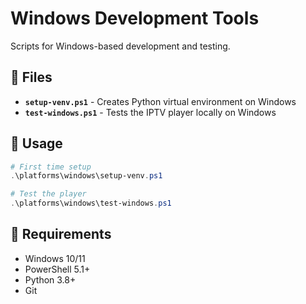 # Windows Development Tools

Scripts for Windows-based development and testing.

## 📄 Files

- **`setup-venv.ps1`** - Creates Python virtual environment on Windows
- **`test-windows.ps1`** - Tests the IPTV player locally on Windows

## 🚀 Usage

```powershell
# First time setup
.\platforms\windows\setup-venv.ps1

# Test the player
.\platforms\windows\test-windows.ps1
```

## 🔧 Requirements

- Windows 10/11
- PowerShell 5.1+  
- Python 3.8+
- Git